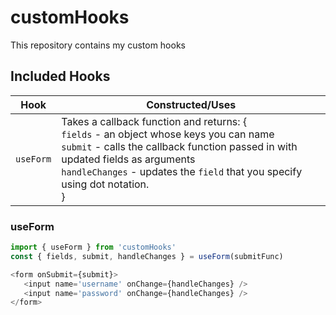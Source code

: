 # customHooks
This repository contains my custom hooks

## Included Hooks

 Hook | Constructed/Uses 
 ---- | ----------------
 `useForm` | Takes a callback function and returns: { <br> `fields` - an object whose keys you can name <br> `submit` - calls the callback function passed in with updated fields as arguments <br> `handleChanges` - updates the `field` that you specify using dot notation. <br> }

### useForm
 ```javascript
import { useForm } from 'customHooks'
const { fields, submit, handleChanges } = useForm(submitFunc)

<form onSubmit={submit}>
    <input name='username' onChange={handleChanges} />
    <input name='password' onChange={handleChanges} />
</form>
```
